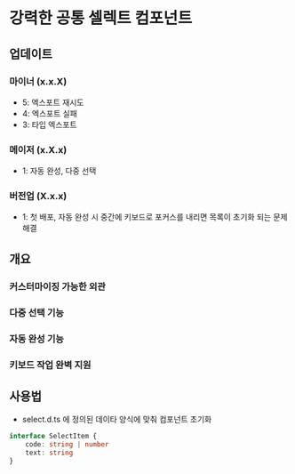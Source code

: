 # 강력한 공통 셀렉트 컴포넌트

## 업데이트

### 마이너 (x.x.X)

- 5: 엑스포트 재시도
- 4: 엑스포트 실패
- 3: 타입 엑스포트

### 메이저 (x.X.x)

- 1: 자동 완성, 다중 선택

### 버전업 (X.x.x)

- 1: 첫 배포, 자동 완성 시 중간에 키보드로 포커스를 내리면 목록이 초기화 되는 문제 해결

## 개요

### 커스터마이징 가능한 외관

### 다중 선택 기능

### 자동 완성 기능

### 키보드 작업 완벽 지원

## 사용법

- select.d.ts 에 정의된 데이타 양식에 맞춰 컴포넌트 초기화
```ts
interface SelectItem {
	code: string | number
	text: string
}
```